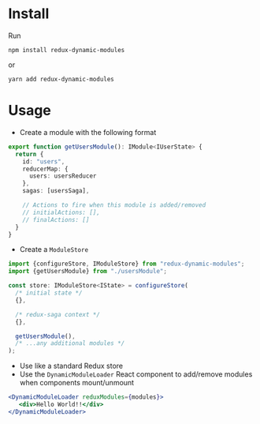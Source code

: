 # Install
Run 
```
npm install redux-dynamic-modules
```

or 
```
yarn add redux-dynamic-modules
```

# Usage
* Create a module with the following format

```typescript
export function getUsersModule(): IModule<IUserState> {
  return {
    id: "users",
    reducerMap: {
      users: usersReducer
    },
    sagas: [usersSaga],

    // Actions to fire when this module is added/removed
    // initialActions: [],
    // finalActions: []
  }
}

```

* Create a `ModuleStore`

```typescript
import {configureStore, IModuleStore} from "redux-dynamic-modules";
import {getUsersModule} from "./usersModule";

const store: IModuleStore<IState> = configureStore(
  /* initial state */
  {},

  /* redux-saga context */ 
  {},

  getUsersModule(), 
  /* ...any additional modules */
);
```

*  Use like a standard Redux store
* Use the `DynamicModuleLoader` React component to add/remove modules when components mount/unmount

```jsx
<DynamicModuleLoader reduxModules={modules}>
   <div>Hello World!!</div>
</DynamicModuleLoader>
``` 
